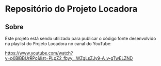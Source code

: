 # Repositório do Projeto Locadora

## Sobre 
Este projeto está sendo utilizado para publicar o código fonte desenvolvido na playlist do Projeto Locadora no canal do YouTube:

https://www.youtube.com/watch?v=p0BlBBUrRPc&list=PLpZ2_fbyy__WZgLsZJy9-A_v-gTwELZND